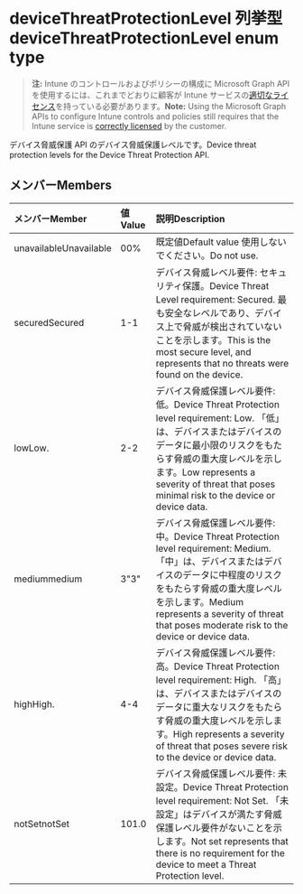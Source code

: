 # <a name="devicethreatprotectionlevel-enum-type"></a><span data-ttu-id="6dd0d-101">deviceThreatProtectionLevel 列挙型</span><span class="sxs-lookup"><span data-stu-id="6dd0d-101">deviceThreatProtectionLevel enum type</span></span>

> <span data-ttu-id="6dd0d-102">**注:** Intune のコントロールおよびポリシーの構成に Microsoft Graph API を使用するには、これまでどおりに顧客が Intune サービスの[適切なライセンス](https://go.microsoft.com/fwlink/?linkid=839381)を持っている必要があります。</span><span class="sxs-lookup"><span data-stu-id="6dd0d-102">**Note:** Using the Microsoft Graph APIs to configure Intune controls and policies still requires that the Intune service is [correctly licensed](https://go.microsoft.com/fwlink/?linkid=839381) by the customer.</span></span>

<span data-ttu-id="6dd0d-103">デバイス脅威保護 API のデバイス脅威保護レベルです。</span><span class="sxs-lookup"><span data-stu-id="6dd0d-103">Device threat protection levels for the Device Threat Protection API.</span></span>
## <a name="members"></a><span data-ttu-id="6dd0d-104">メンバー</span><span class="sxs-lookup"><span data-stu-id="6dd0d-104">Members</span></span>
|<span data-ttu-id="6dd0d-105">メンバー</span><span class="sxs-lookup"><span data-stu-id="6dd0d-105">Member</span></span>|<span data-ttu-id="6dd0d-106">値</span><span class="sxs-lookup"><span data-stu-id="6dd0d-106">Value</span></span>|<span data-ttu-id="6dd0d-107">説明</span><span class="sxs-lookup"><span data-stu-id="6dd0d-107">Description</span></span>|
|:---|:---|:---|
|<span data-ttu-id="6dd0d-108">unavailable</span><span class="sxs-lookup"><span data-stu-id="6dd0d-108">Unavailable</span></span>|<span data-ttu-id="6dd0d-109">0</span><span class="sxs-lookup"><span data-stu-id="6dd0d-109">0%</span></span>|<span data-ttu-id="6dd0d-110">既定値</span><span class="sxs-lookup"><span data-stu-id="6dd0d-110">Default value</span></span> <span data-ttu-id="6dd0d-111">使用しないでください。</span><span class="sxs-lookup"><span data-stu-id="6dd0d-111">Do not use.</span></span>|
|<span data-ttu-id="6dd0d-112">secured</span><span class="sxs-lookup"><span data-stu-id="6dd0d-112">Secured</span></span>|<span data-ttu-id="6dd0d-113">1</span><span class="sxs-lookup"><span data-stu-id="6dd0d-113">-1</span></span>|<span data-ttu-id="6dd0d-114">デバイス脅威レベル要件: セキュリティ保護。</span><span class="sxs-lookup"><span data-stu-id="6dd0d-114">Device Threat Level requirement: Secured.</span></span> <span data-ttu-id="6dd0d-115">最も安全なレベルであり、デバイス上で脅威が検出されていないことを示します。</span><span class="sxs-lookup"><span data-stu-id="6dd0d-115">This is the most secure level, and represents that no threats were found on the device.</span></span>|
|<span data-ttu-id="6dd0d-116">low</span><span class="sxs-lookup"><span data-stu-id="6dd0d-116">Low.</span></span>|<span data-ttu-id="6dd0d-117">2</span><span class="sxs-lookup"><span data-stu-id="6dd0d-117">-2</span></span>|<span data-ttu-id="6dd0d-118">デバイス脅威保護レベル要件: 低。</span><span class="sxs-lookup"><span data-stu-id="6dd0d-118">Device Threat Protection level requirement: Low.</span></span> <span data-ttu-id="6dd0d-119">「低」は、デバイスまたはデバイスのデータに最小限のリスクをもたらす脅威の重大度レベルを示します。</span><span class="sxs-lookup"><span data-stu-id="6dd0d-119">Low represents a severity of threat that poses minimal risk to the device or device data.</span></span>|
|<span data-ttu-id="6dd0d-120">medium</span><span class="sxs-lookup"><span data-stu-id="6dd0d-120">medium</span></span>|<span data-ttu-id="6dd0d-121">3</span><span class="sxs-lookup"><span data-stu-id="6dd0d-121">"3"</span></span>|<span data-ttu-id="6dd0d-122">デバイス脅威保護レベル要件: 中。</span><span class="sxs-lookup"><span data-stu-id="6dd0d-122">Device Threat Protection level requirement: Medium.</span></span> <span data-ttu-id="6dd0d-123">「中」は、デバイスまたはデバイスのデータに中程度のリスクをもたらす脅威の重大度レベルを示します。</span><span class="sxs-lookup"><span data-stu-id="6dd0d-123">Medium represents a severity of threat that poses moderate risk to the device or device data.</span></span>|
|<span data-ttu-id="6dd0d-124">high</span><span class="sxs-lookup"><span data-stu-id="6dd0d-124">High.</span></span>|<span data-ttu-id="6dd0d-125">4</span><span class="sxs-lookup"><span data-stu-id="6dd0d-125">-4</span></span>|<span data-ttu-id="6dd0d-126">デバイス脅威保護レベル要件: 高。</span><span class="sxs-lookup"><span data-stu-id="6dd0d-126">Device Threat Protection level requirement: High.</span></span> <span data-ttu-id="6dd0d-127">「高」は、デバイスまたはデバイスのデータに重大なリスクをもたらす脅威の重大度レベルを示します。</span><span class="sxs-lookup"><span data-stu-id="6dd0d-127">High represents a severity of threat that poses severe risk to the device or device data.</span></span>|
|<span data-ttu-id="6dd0d-128">notSet</span><span class="sxs-lookup"><span data-stu-id="6dd0d-128">notSet</span></span>|<span data-ttu-id="6dd0d-129">10</span><span class="sxs-lookup"><span data-stu-id="6dd0d-129">1.0</span></span>|<span data-ttu-id="6dd0d-130">デバイス脅威保護レベル要件: 未設定。</span><span class="sxs-lookup"><span data-stu-id="6dd0d-130">Device Threat Protection level requirement: Not Set.</span></span> <span data-ttu-id="6dd0d-131">「未設定」はデバイスが満たす脅威保護レベル要件がないことを示します。</span><span class="sxs-lookup"><span data-stu-id="6dd0d-131">Not set represents that there is no requirement for the device to meet a Threat Protection level.</span></span>|



